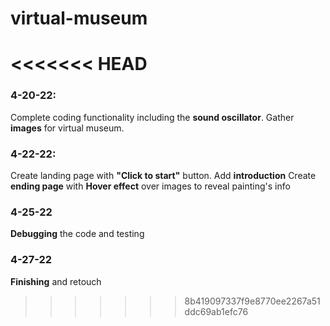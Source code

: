 # virtual-museum
<<<<<<< HEAD
=======
### 4-20-22:
Complete coding functionality including the **sound oscillator**. 
Gather **images** for virtual museum.
### 4-22-22: 
Create landing page with **"Click to start"** button.
Add **introduction**
Create **ending page** with 
**Hover effect** over images to reveal painting's info
### 4-25-22
**Debugging** the code and testing
### 4-27-22
**Finishing** and retouch
>>>>>>> 8b419097337f9e8770ee2267a51ddc69ab1efc76
